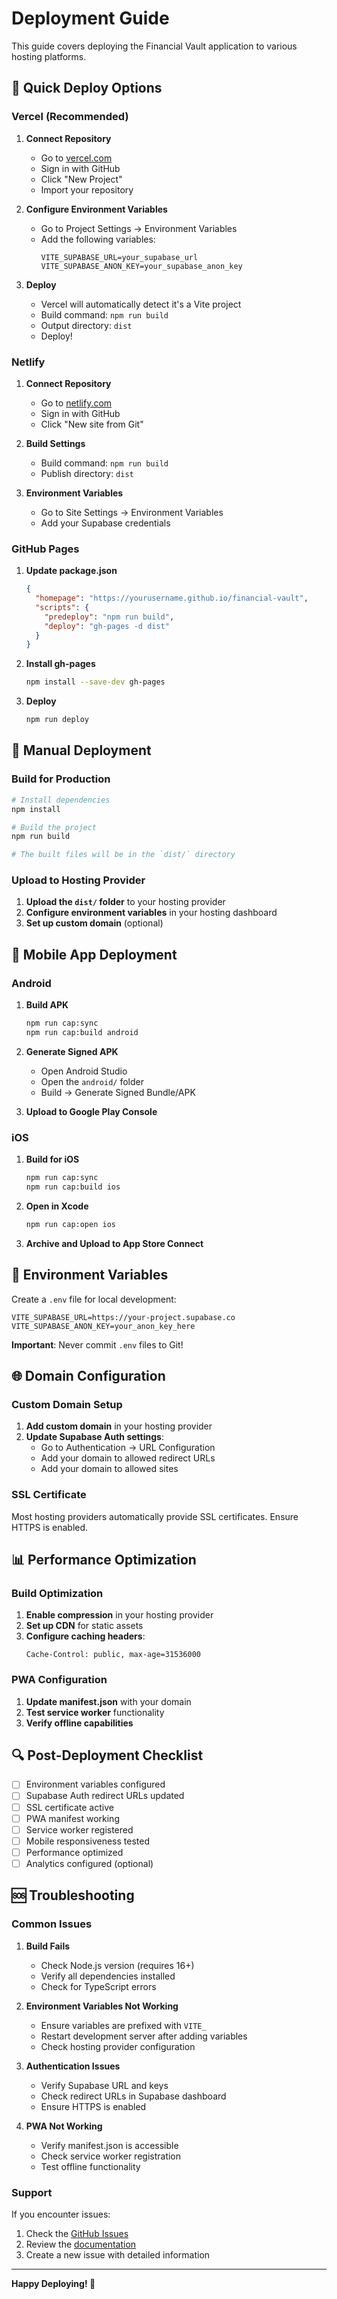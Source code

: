 # Deployment Guide

This guide covers deploying the Financial Vault application to various hosting platforms.

## 🚀 Quick Deploy Options

### Vercel (Recommended)

1. **Connect Repository**
   - Go to [vercel.com](https://vercel.com)
   - Sign in with GitHub
   - Click "New Project"
   - Import your repository

2. **Configure Environment Variables**
   - Go to Project Settings → Environment Variables
   - Add the following variables:
     ```
     VITE_SUPABASE_URL=your_supabase_url
     VITE_SUPABASE_ANON_KEY=your_supabase_anon_key
     ```

3. **Deploy**
   - Vercel will automatically detect it's a Vite project
   - Build command: `npm run build`
   - Output directory: `dist`
   - Deploy!

### Netlify

1. **Connect Repository**
   - Go to [netlify.com](https://netlify.com)
   - Sign in with GitHub
   - Click "New site from Git"

2. **Build Settings**
   - Build command: `npm run build`
   - Publish directory: `dist`

3. **Environment Variables**
   - Go to Site Settings → Environment Variables
   - Add your Supabase credentials

### GitHub Pages

1. **Update package.json**
   ```json
   {
     "homepage": "https://yourusername.github.io/financial-vault",
     "scripts": {
       "predeploy": "npm run build",
       "deploy": "gh-pages -d dist"
     }
   }
   ```

2. **Install gh-pages**
   ```bash
   npm install --save-dev gh-pages
   ```

3. **Deploy**
   ```bash
   npm run deploy
   ```

## 🔧 Manual Deployment

### Build for Production

```bash
# Install dependencies
npm install

# Build the project
npm run build

# The built files will be in the `dist/` directory
```

### Upload to Hosting Provider

1. **Upload the `dist/` folder** to your hosting provider
2. **Configure environment variables** in your hosting dashboard
3. **Set up custom domain** (optional)

## 📱 Mobile App Deployment

### Android

1. **Build APK**
   ```bash
   npm run cap:sync
   npm run cap:build android
   ```

2. **Generate Signed APK**
   - Open Android Studio
   - Open the `android/` folder
   - Build → Generate Signed Bundle/APK

3. **Upload to Google Play Console**

### iOS

1. **Build for iOS**
   ```bash
   npm run cap:sync
   npm run cap:build ios
   ```

2. **Open in Xcode**
   ```bash
   npm run cap:open ios
   ```

3. **Archive and Upload to App Store Connect**

## 🔐 Environment Variables

Create a `.env` file for local development:

```env
VITE_SUPABASE_URL=https://your-project.supabase.co
VITE_SUPABASE_ANON_KEY=your_anon_key_here
```

**Important**: Never commit `.env` files to Git!

## 🌐 Domain Configuration

### Custom Domain Setup

1. **Add custom domain** in your hosting provider
2. **Update Supabase Auth settings**:
   - Go to Authentication → URL Configuration
   - Add your domain to allowed redirect URLs
   - Add your domain to allowed sites

### SSL Certificate

Most hosting providers automatically provide SSL certificates. Ensure HTTPS is enabled.

## 📊 Performance Optimization

### Build Optimization

1. **Enable compression** in your hosting provider
2. **Set up CDN** for static assets
3. **Configure caching headers**:
   ```
   Cache-Control: public, max-age=31536000
   ```

### PWA Configuration

1. **Update manifest.json** with your domain
2. **Test service worker** functionality
3. **Verify offline capabilities**

## 🔍 Post-Deployment Checklist

- [ ] Environment variables configured
- [ ] Supabase Auth redirect URLs updated
- [ ] SSL certificate active
- [ ] PWA manifest working
- [ ] Service worker registered
- [ ] Mobile responsiveness tested
- [ ] Performance optimized
- [ ] Analytics configured (optional)

## 🆘 Troubleshooting

### Common Issues

1. **Build Fails**
   - Check Node.js version (requires 16+)
   - Verify all dependencies installed
   - Check for TypeScript errors

2. **Environment Variables Not Working**
   - Ensure variables are prefixed with `VITE_`
   - Restart development server after adding variables
   - Check hosting provider configuration

3. **Authentication Issues**
   - Verify Supabase URL and keys
   - Check redirect URLs in Supabase dashboard
   - Ensure HTTPS is enabled

4. **PWA Not Working**
   - Verify manifest.json is accessible
   - Check service worker registration
   - Test offline functionality

### Support

If you encounter issues:

1. Check the [GitHub Issues](https://github.com/yourusername/financial-vault/issues)
2. Review the [documentation](README.md)
3. Create a new issue with detailed information

---

**Happy Deploying! 🚀** 
